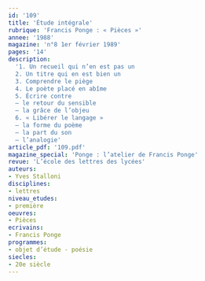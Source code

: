 ```yaml
---
id: '109'
title: 'Étude intégrale'
rubrique: 'Francis Ponge : « Pièces »'
annee: '1988'
magazine: 'n°8 1er février 1989'
pages: '14'
description: 
  '1. Un recueil qui n’en est pas un
  2. Un titre qui en est bien un
  3. Comprendre le piège
  4. Le poète placé en abîme
  5. Écrire contre
  – le retour du sensible
  – la grâce de l’objeu
  6. « Libérer le langage »
  – la forme du poème
  – la part du son
  – l’analogie'
article_pdf: '109.pdf'
magazine_special: 'Ponge : l’atelier de Francis Ponge'
revue: 'L’école des lettres des lycées'
auteurs:
- Yves Stalloni
disciplines:
- lettres
niveau_etudes:
- première
oeuvres:
- Pièces
ecrivains:
- Francis Ponge
programmes:
- objet d’étude - poésie
siecles:
- 20e siècle
---
```

